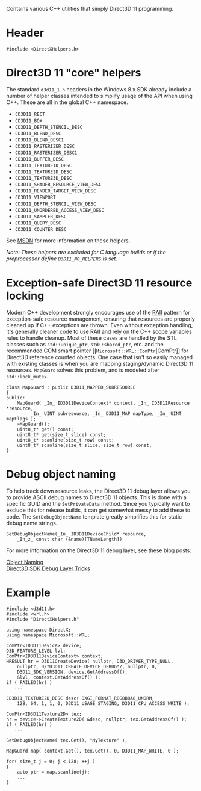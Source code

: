 Contains various C++ utilities that simply Direct3D 11 programming.

# Header
    #include <DirectXHelpers.h>

# Direct3D 11 "core" helpers
The standard ``d3d11_1.h`` headers in the Windows 8.x SDK already include a number of helper classes intended to simplify usage of the API when using C++. These are all in the global C++ namespace.

* ``CD3D11_RECT``
* ``CD3D11_BOX``
* ``CD3D11_DEPTH_STENCIL_DESC``
* ``CD3D11_BLEND_DESC``
* ``CD3D11_BLEND_DESC1``
* ``CD3D11_RASTERIZER_DESC``
* ``CD3D11_RASTERIZER_DESC1``
* ``CD3D11_BUFFER_DESC``
* ``CD3D11_TEXTURE1D_DESC``
* ``CD3D11_TEXTURE2D_DESC``
* ``CD3D11_TEXTURE3D_DESC``
* ``CD3D11_SHADER_RESOURCE_VIEW_DESC``
* ``CD3D11_RENDER_TARGET_VIEW_DESC``
* ``CD3D11_VIEWPORT``
* ``CD3D11_DEPTH_STENCIL_VIEW_DESC``
* ``CD3D11_UNORDERED_ACCESS_VIEW_DESC``
* ``CD3D11_SAMPLER_DESC``
* ``CD3D11_QUERY_DESC``
* ``CD3D11_COUNTER_DESC``

See [MSDN](http://msdn.microsoft.com/en-us/library/windows/desktop/jj151647.aspx) for more information on these helpers.

_Note: These helpers are excluded for C language builds or if the preprocessor define ``D3D11_NO_HELPERS`` is set._

# Exception-safe Direct3D 11 resource locking
Modern C++ development strongly encourages use of the [RAII](http://en.wikipedia.org/wiki/Resource_Acquisition_Is_Initialization) pattern for exception-safe resource management, ensuring that resources are properly cleaned up if C++ exceptions are thrown. Even without exception handling, it's generally cleaner code to use RAII and rely on the C++ scope variables rules to handle cleanup. Most of these cases are handled by the STL classes such as ``std::unique_ptr``, ``std::shared_ptr``, etc. and the recommended COM smart pointer [[``Microsoft::WRL::ComPtr``|ComPtr]] for Direct3D reference counted objects. One case that isn't so easily managed with existing classes is when you are mapping staging/dynamic Direct3D 11 resources. ``MapGuard`` solves this problem, and is modeled after ``std::lock_mutex``.

    class MapGuard : public D3D11_MAPPED_SUBRESOURCE
    {
    public:
        MapGuard( _In_ ID3D11DeviceContext* context, _In_ ID3D11Resource *resource,
             _In_ UINT subresource, _In_ D3D11_MAP mapType, _In_ UINT mapFlags );
        ~MapGuard();
        uint8_t* get() const;
        uint8_t* get(size_t slice) const;
        uint8_t* scanline(size_t row) const;
        uint8_t* scanline(size_t slice, size_t row) const;
    }

# Debug object naming
To help track down resource leaks, the Direct3D 11 debug layer allows you to provide ASCII debug names to Direct3D 11 objects. This is done with a specific GUID and the ``SetPrivateData`` method. Since you typically want to exclude this for release builds, it can get somewhat messy to add these to code. The ``SetDebugObjectName`` template greatly simplifies this for static debug name strings.

    SetDebugObjectName(_In_ ID3D11DeviceChild* resource,
        _In_z_ const char (&name)[TNameLength])

For more information on the Direct3D 11 debug layer, see these blog posts:

[Object Naming](http://blogs.msdn.com/b/chuckw/archive/2010/04/15/object-naming.aspx)  
[Direct3D SDK Debug Layer Tricks](http://blogs.msdn.com/b/chuckw/archive/2012/11/30/direct3d-sdk-debug-layer-tricks.aspx)

# Example

    #include <d3d11.h>
    #include <wrl.h>
    #include "DirectXHelpers.h"

    using namespace DirectX;
    using namespace Microsoft::WRL;

    ComPtr<ID3D11Device> device;
    D3D_FEATURE_LEVEL lvl;
    ComPtr<ID3D11DeviceContext> context;
    HRESULT hr = D3D11CreateDevice( nullptr, D3D_DRIVER_TYPE_NULL,
        nullptr, 0/*D3D11_CREATE_DEVICE_DEBUG*/, nullptr, 0,
        D3D11_SDK_VERSION, device.GetAddressOf(),
        &lvl, context.GetAddressOf() );
    if ( FAILED(hr) )
       ...

    CD3D11_TEXTURE2D_DESC desc( DXGI_FORMAT_R8G8B8A8_UNORM,
        128, 64, 1, 1, 0, D3D11_USAGE_STAGING, D3D11_CPU_ACCESS_WRITE );

    ComPtr<ID3D11Texture2D> tex;
    hr = device->CreateTexture2D( &desc, nullptr, tex.GetAddressOf() );
    if ( FAILED(hr) )
       ...

    SetDebugObjectName( tex.Get(), "MyTexture" );

    MapGuard map( context.Get(), tex.Get(), 0, D3D11_MAP_WRITE, 0 );

    for( size_t j = 0; j < 128; ++j )
    {
        auto ptr = map.scanline(j);
        ...
    }
